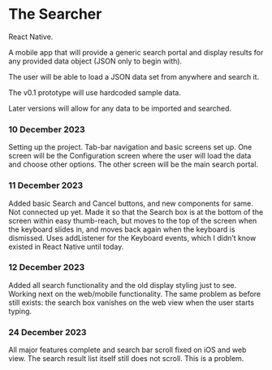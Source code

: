 # The Searcher

React Native.

A mobile app that will provide a generic search portal and display results for any provided data object (JSON only to begin with).

The user will be able to load a JSON data set from anywhere and search it.

The v0.1 prototype will use hardcoded sample data.

Later versions will allow for any data to be imported and searched.

### 10 December 2023

Setting up the project. Tab-bar navigation and basic screens set up. One screen will be the Configuration screen where the user will load the data and choose other options. The other screen will be the main search portal.

### 11 December 2023

Added basic Search and Cancel buttons, and new components for same. Not connected up yet. Made it so that the Search box is at the bottom of the screen within easy thumb-reach, but moves to the top of the screen when the keyboard slides in, and moves back again when the keyboard is dismissed. Uses addListener for the Keyboard events, which I didn’t know existed in React Native until today.

### 12 December 2023

Added all search functionality and the old display styling just to see. Working next on the web/mobile functionality. The same problem as before still exists: the search box vanishes on the web view when the user starts typing.

### 24 December 2023

All major features complete and search bar scroll fixed on iOS and web view. The search result list itself still does not scroll. This is a problem.
